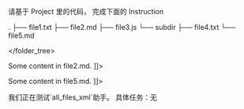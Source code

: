 请基于 Project 里的代码， 完成下面的 Instruction

<Project>
<folder_tree>
.
├── file1.txt
├── file2.md
├── file3.js
└── subdir
    ├── file4.txt
    └── file5.md

</folder_tree>
<files>
<file path="file1.txt">
<![CDATA[
This is file1.txt.
]]>
</file>
<file path="file2.md">
<![CDATA[
## This is file2.md

Some content in file2.md.
]]>
</file>
<file path="file3.js">
<![CDATA[
console.log('This is file3.js.');
]]>
</file>
<file path="subdir/file4.txt">
<![CDATA[
This is file4.txt in the subdir.
]]>
</file>
<file path="subdir/file5.md">
<![CDATA[
## This is file5.md in the subdir

Some content in file5.md.
]]>
</file>

</files>
</Project>

<Instruction>
我们正在测试`all_files_xml`助手。
具体任务：无
</Instruction>

